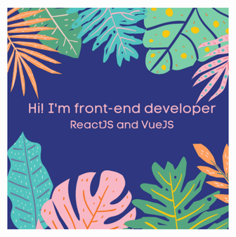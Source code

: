 ![img](https://raw.githubusercontent.com/AliceInWonderDev/AliceInWonderDev/master/its_coding_time-1.png)
